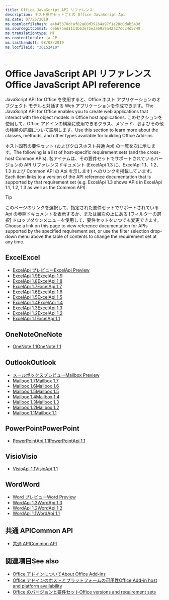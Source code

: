 ```yaml
---
title: Office JavaScript API リファレンス
description: ホスト要件セットごとの Office JavaScript Api
ms.date: 07/25/2019
ms.openlocfilehash: e4b45370dcaf82a60d39264a97f1e28c0dab543d
ms.sourcegitcommit: ceb67bed1111b63e75e3a69a9a42a27ccc4d5749
ms.translationtype: MT
ms.contentlocale: ja-JP
ms.lasthandoff: 08/02/2019
ms.locfileid: "36152410"
---
```

# <a name="office-javascript-api-reference"></a><span data-ttu-id="b4fbc-103">Office JavaScript API リファレンス</span><span class="sxs-lookup"><span data-stu-id="b4fbc-103">Office JavaScript API reference</span></span>

<span data-ttu-id="b4fbc-104">JavaScript API for Office を使用すると、Office ホスト アプリケーションのオブジェクト モデルと対話する Web アプリケーションを作成できます。</span><span class="sxs-lookup"><span data-stu-id="b4fbc-104">The JavaScript API for Office enables you to create web applications that interact with the object models in Office host applications.</span></span> <span data-ttu-id="b4fbc-105">このセクションを使用して、Office アドインの構築に使用できるクラス、メソッド、およびその他の種類の詳細について説明します。</span><span class="sxs-lookup"><span data-stu-id="b4fbc-105">Use this section to learn more about the classes, methods, and other types available for building Office Add-ins.</span></span>

<span data-ttu-id="b4fbc-106">ホスト固有の要件セット (およびクロスホスト共通 Api) の一覧を次に示します。</span><span class="sxs-lookup"><span data-stu-id="b4fbc-106">The following is a list of host-specific requirement sets (and the cross-host Common APIs).</span></span> <span data-ttu-id="b4fbc-107">各アイテムは、その要件セットでサポートされているバージョンの API リファレンスドキュメント (ExcelApi 1.3 に、ExcelApi 1.1、1.2、1.3 および Common API の Api を示します) へのリンクを掲載しています。</span><span class="sxs-lookup"><span data-stu-id="b4fbc-107">Each item links to a version of the API reference documentation that is supported by that requirement set (e.g. ExcelApi 1.3 shows APIs in ExcelApi 1.1, 1.2, 1.3 as well as the Common API).</span></span>

> [!TIP]
> <span data-ttu-id="b4fbc-108">このページのリンクを選択して、指定された要件セットでサポートされている Api の参照ドキュメントを表示するか、または目次の上にある [フィルターの選択] ドロップダウンメニューを使用して、要件セットをいつでも変更できます。</span><span class="sxs-lookup"><span data-stu-id="b4fbc-108">Choose a link on this page to view reference documentation for APIs supported by the specified requirement set, or use the filter selection drop-down menu above the table of contents to change the requirement set at any time.</span></span>

## <a name="excel"></a><span data-ttu-id="b4fbc-109">Excel</span><span class="sxs-lookup"><span data-stu-id="b4fbc-109">Excel</span></span>

- [<span data-ttu-id="b4fbc-110">ExcelApi プレビュー</span><span class="sxs-lookup"><span data-stu-id="b4fbc-110">ExcelApi Preview</span></span>](/javascript/api/excel?view=excel-js-preview)
- [<span data-ttu-id="b4fbc-111">ExcelApi 1.9</span><span class="sxs-lookup"><span data-stu-id="b4fbc-111">ExcelApi 1.9</span></span>](/javascript/api/excel?view=excel-js-1.9)
- [<span data-ttu-id="b4fbc-112">ExcelApi 1.8</span><span class="sxs-lookup"><span data-stu-id="b4fbc-112">ExcelApi 1.8</span></span>](/javascript/api/excel?view=excel-js-1.8)
- [<span data-ttu-id="b4fbc-113">ExcelApi 1.7</span><span class="sxs-lookup"><span data-stu-id="b4fbc-113">ExcelApi 1.7</span></span>](/javascript/api/excel?view=excel-js-1.7)
- [<span data-ttu-id="b4fbc-114">ExcelApi 1.6</span><span class="sxs-lookup"><span data-stu-id="b4fbc-114">ExcelApi 1.6</span></span>](/javascript/api/excel?view=excel-js-1.6)
- [<span data-ttu-id="b4fbc-115">ExcelApi 1.5</span><span class="sxs-lookup"><span data-stu-id="b4fbc-115">ExcelApi 1.5</span></span>](/javascript/api/excel?view=excel-js-1.5)
- [<span data-ttu-id="b4fbc-116">ExcelApi 1.4</span><span class="sxs-lookup"><span data-stu-id="b4fbc-116">ExcelApi 1.4</span></span>](/javascript/api/excel?view=excel-js-1.4)
- [<span data-ttu-id="b4fbc-117">ExcelApi 1.3</span><span class="sxs-lookup"><span data-stu-id="b4fbc-117">ExcelApi 1.3</span></span>](/javascript/api/excel?view=excel-js-1.3)
- [<span data-ttu-id="b4fbc-118">ExcelApi 1.2</span><span class="sxs-lookup"><span data-stu-id="b4fbc-118">ExcelApi 1.2</span></span>](/javascript/api/excel?view=excel-js-1.2)
- [<span data-ttu-id="b4fbc-119">ExcelApi 1.1</span><span class="sxs-lookup"><span data-stu-id="b4fbc-119">ExcelApi 1.1</span></span>](/javascript/api/excel?view=excel-js-1.1)

## <a name="onenote"></a><span data-ttu-id="b4fbc-120">OneNote</span><span class="sxs-lookup"><span data-stu-id="b4fbc-120">OneNote</span></span>

- [<span data-ttu-id="b4fbc-121">OneNote 1.1</span><span class="sxs-lookup"><span data-stu-id="b4fbc-121">OneNote 1.1</span></span>](/javascript/api/onenote?view=onenote-js-1.1)

## <a name="outlook"></a><span data-ttu-id="b4fbc-122">Outlook</span><span class="sxs-lookup"><span data-stu-id="b4fbc-122">Outlook</span></span>

- [<span data-ttu-id="b4fbc-123">メールボックスプレビュー</span><span class="sxs-lookup"><span data-stu-id="b4fbc-123">Mailbox Preview</span></span>](/javascript/api/outlook?view=outlook-js-preview)
- [<span data-ttu-id="b4fbc-124">Mailbox 1.7</span><span class="sxs-lookup"><span data-stu-id="b4fbc-124">Mailbox 1.7</span></span>](/javascript/api/outlook?view=outlook-js-1.7)
- [<span data-ttu-id="b4fbc-125">Mailbox 1.6</span><span class="sxs-lookup"><span data-stu-id="b4fbc-125">Mailbox 1.6</span></span>](/javascript/api/outlook?view=outlook-js-1.6)
- [<span data-ttu-id="b4fbc-126">Mailbox 1.5</span><span class="sxs-lookup"><span data-stu-id="b4fbc-126">Mailbox 1.5</span></span>](/javascript/api/outlook?view=outlook-js-1.5)
- [<span data-ttu-id="b4fbc-127">Mailbox 1.4</span><span class="sxs-lookup"><span data-stu-id="b4fbc-127">Mailbox 1.4</span></span>](/javascript/api/outlook?view=outlook-js-1.4)
- [<span data-ttu-id="b4fbc-128">Mailbox 1.3</span><span class="sxs-lookup"><span data-stu-id="b4fbc-128">Mailbox 1.3</span></span>](/javascript/api/outlook?view=outlook-js-1.3)
- [<span data-ttu-id="b4fbc-129">Mailbox 1.2</span><span class="sxs-lookup"><span data-stu-id="b4fbc-129">Mailbox 1.2</span></span>](/javascript/api/outlook?view=outlook-js-1.2)
- [<span data-ttu-id="b4fbc-130">Mailbox 1.1</span><span class="sxs-lookup"><span data-stu-id="b4fbc-130">Mailbox 1.1</span></span>](/javascript/api/outlook?view=outlook-js-1.1)

## <a name="powerpoint"></a><span data-ttu-id="b4fbc-131">PowerPoint</span><span class="sxs-lookup"><span data-stu-id="b4fbc-131">PowerPoint</span></span>

- [<span data-ttu-id="b4fbc-132">PowerPointApi 1.1</span><span class="sxs-lookup"><span data-stu-id="b4fbc-132">PowerPointApi 1.1</span></span>](/javascript/api/powerpoint?view=powerpoint-js-1.1)

## <a name="visio"></a><span data-ttu-id="b4fbc-133">Visio</span><span class="sxs-lookup"><span data-stu-id="b4fbc-133">Visio</span></span>

- [<span data-ttu-id="b4fbc-134">VisioApi 1.1</span><span class="sxs-lookup"><span data-stu-id="b4fbc-134">VisioApi 1.1</span></span>](/javascript/api/visio?view=visio-js-1.1)

## <a name="word"></a><span data-ttu-id="b4fbc-135">Word</span><span class="sxs-lookup"><span data-stu-id="b4fbc-135">Word</span></span>

- [<span data-ttu-id="b4fbc-136">Word プレビュー</span><span class="sxs-lookup"><span data-stu-id="b4fbc-136">Word Preview</span></span>](/javascript/api/word?view=word-js-preview)
- [<span data-ttu-id="b4fbc-137">WordApi 1.3</span><span class="sxs-lookup"><span data-stu-id="b4fbc-137">WordApi 1.3</span></span>](/javascript/api/word?view=word-js-1.3)
- [<span data-ttu-id="b4fbc-138">WordApi 1.2</span><span class="sxs-lookup"><span data-stu-id="b4fbc-138">WordApi 1.2</span></span>](/javascript/api/word?view=word-js-1.2)
- [<span data-ttu-id="b4fbc-139">WordApi 1.1</span><span class="sxs-lookup"><span data-stu-id="b4fbc-139">WordApi 1.1</span></span>](/javascript/api/word?view=word-js-1.1)

## <a name="common-api"></a><span data-ttu-id="b4fbc-140">共通 API</span><span class="sxs-lookup"><span data-stu-id="b4fbc-140">Common API</span></span>

- [<span data-ttu-id="b4fbc-141">共通 API</span><span class="sxs-lookup"><span data-stu-id="b4fbc-141">Common API</span></span>](/javascript/api/office?view=common-js)

## <a name="see-also"></a><span data-ttu-id="b4fbc-142">関連項目</span><span class="sxs-lookup"><span data-stu-id="b4fbc-142">See also</span></span>

- [<span data-ttu-id="b4fbc-143">Office アドインについて</span><span class="sxs-lookup"><span data-stu-id="b4fbc-143">About Office Add-ins</span></span>](/office/dev/add-ins/overview)
- [<span data-ttu-id="b4fbc-144">Office アドインのホストとプラットフォームの可用性</span><span class="sxs-lookup"><span data-stu-id="b4fbc-144">Office Add-in host and platform availability</span></span>](/office/dev/add-ins/overview/office-add-in-availability)
- [<span data-ttu-id="b4fbc-145">Office のバージョンと要件セット</span><span class="sxs-lookup"><span data-stu-id="b4fbc-145">Office versions and requirement sets</span></span>](/office/dev/add-ins/develop/office-versions-and-requirement-sets)
